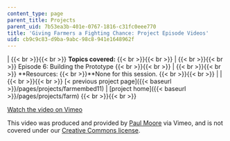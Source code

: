 ```yaml
---
content_type: page
parent_title: Projects
parent_uid: 7b53ea3b-401e-0767-1816-c31fc0eee770
title: 'Giving Farmers a Fighting Chance: Project Episode Videos'
uid: cb9c9c83-d9ba-9abc-98c8-941e1648962f
---
```


|  {{< br >}}{{< br >}} **Topics covered:** {{< br >}}{{< br >}}  |  {{< br >}}{{< br >}} Episode 6: Building the Prototype {{< br >}}{{< br >}}  |  {{< br >}}{{< br >}} **Resources:  {{< br >}}**None for this session. {{< br >}}{{< br >}}  |
|  {{< br >}}{{< br >}} [< previous project page]({{< baseurl >}}/pages/projects/farmembed11) &#124; [project home]({{< baseurl >}}/pages/projects/farm) {{< br >}}{{< br >}}  

[Watch the video on Vimeo](http://vimeo.com/moogaloop.swf?clip_id=2273632&server=vimeo.com&show_title=0&show_byline=0&show_portrait=0&color=&fullscreen=0&group_id=)

This video was produced and provided by [Paul Moore](http://vimeo.com/user3686080) via Vimeo, and is not covered under our [Creative Commons license](/terms/#cc).